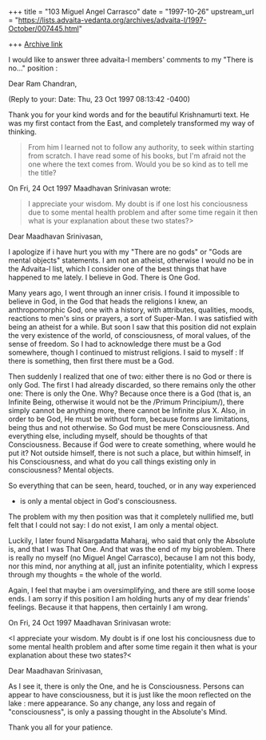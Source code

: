 +++
title = "103 Miguel Angel Carrasco"
date = "1997-10-26"
upstream_url = "https://lists.advaita-vedanta.org/archives/advaita-l/1997-October/007445.html"

+++
[Archive link](https://lists.advaita-vedanta.org/archives/advaita-l/1997-October/007445.html)

I would like to answer three advaita-l members' comments
to my "There is no..." position :

Dear Ram Chandran,

(Reply to your:    Date:  Thu, 23 Oct 1997 08:13:42 -0400)

Thank you for your kind words and for the beautiful Krishnamurti text.
He was my first contact from the East,
and completely transformed my way of thinking.
>From him I learned not to follow any authority,
to seek within starting from scratch.
I have read some of his books, but I'm afraid
not the one where the text comes from.
Would you be so kind as to tell me the title?

On Fri, 24 Oct 1997 Maadhavan Srinivasan wrote:

>I appreciate your wisdom. My doubt is if one lost his conciousness due to
some mental health problem and after some time regain it then what is your
explanation about these two states?>

Dear Maadhavan Srinivasan,

I apologize if i have hurt you with my "There are no gods"
or "Gods are mental objects" statements.
I am not an atheist, otherwise I would no be in the Advaita-l list,
which I consider one of the best things that have happened to me lately.
I believe in God. There is One God.

Many years ago, I went through an inner crisis.
I found it impossible to believe in God,
in the God that heads the religions I knew,
an anthropomorphic God, one with a history, with attributes, qualities,
moods, reactions to men's sins or prayers, a sort of Super-Man.
I was satisfied with being an atheist for a while.
But soon I saw that this position did not explain the very existence
of the world, of consciousness, of moral values, of the sense of freedom.
So I had to acknowledge there must be a God somewhere,
though I continued to mistrust religions.
I said to myself : If there is something, then first there must be a God.

Then suddenly I realized that one of two:
either there is no God or there is only God.
The first I had already discarded, so there remains only the other one:
There is only the One. Why? Because once there is a God (that is,
an Infinite Being, otherwise it would not be the /Primum Principium/),
there simply cannot be anything more, there cannot be Infinite plus X.
Also, in order to be God, He must be without form,
because forms are limitations,
being thus and not otherwise. So God must be mere Consciousness.
And everything else, including myself,
should be thoughts of that Consciousness.
Because if God were to create something, where would he put it?
Not outside himself, there is not such a place,
but within himself, in his Consciousness,
and what do you call things existing only in consciousness? Mental objects.

So everything that can be seen, heard, touched, or in any way experienced
- is only a mental object in God's consciousness.

The problem with my then position was that it completely nullified me,
butI felt that I could not say: I do not exist, I am only a mental object.

Luckily, I later found Nisargadatta Maharaj,
who said that only the Absolute is,
and that I was That One.
And that was the end of my big problem.
There is really no myself (no Miguel Angel Carrasco),
because I am not this body, nor this mind,
nor anything at all, just an infinite potentiality,
which I express through my thoughts = the whole of the world.

Again, I feel that maybe i am oversimplifying,
and there are still some loose ends.
I am sorry if this position I am holding hurts any of my dear friends'
feelings.
Because it that happens, then certainly I am wrong.


On  Fri, 24 Oct 1997 Maadhavan Srinivasan wrote:

<I appreciate your wisdom. My doubt is if one lost his conciousness due to
some mental health problem and after some time regain it then what is your
explanation about these two states?<

Dear Maadhavan Srinivasan,

As I see it, there is only the One, and he is Consciousness.
Persons can appear to have consciousness, but it is just like
the moon reflected on the lake : mere appearance.
So any change, any loss and regain of "consciousness",
is only a passing thought in the Absolute's Mind.

Thank you all for your patience.

